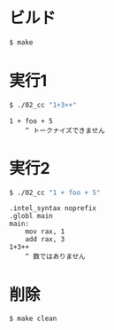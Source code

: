 # ビルド
```bash
$ make
```

# 実行1
```bash
$ ./02_cc "1+3++"
```
```
1 + foo + 5
    ^ トークナイズできません
```

# 実行2
```bash
$ ./02_cc "1 + foo + 5"
```
```
.intel_syntax noprefix
.globl main
main:
    mov rax, 1
    add rax, 3
1+3++
    ^ 数ではありません
```

# 削除
```bash
$ make clean
```
